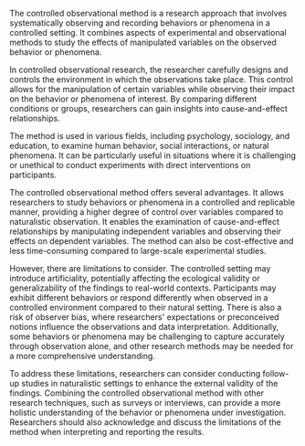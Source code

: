 The controlled observational method is a research approach that involves
systematically observing and recording behaviors or phenomena in a controlled
setting. It combines aspects of experimental and observational methods to study
the effects of manipulated variables on the observed behavior or phenomena.

In controlled observational research, the researcher carefully designs and
controls the environment in which the observations take place. This control
allows for the manipulation of certain variables while observing their impact
on the behavior or phenomena of interest. By comparing different conditions
or groups, researchers can gain insights into cause-and-effect relationships.

The method is used in various fields, including psychology, sociology,
and education, to examine human behavior, social interactions, or natural
phenomena. It can be particularly useful in situations where it is challenging
or unethical to conduct experiments with direct interventions on participants.

The controlled observational method offers several advantages. It allows
researchers to study behaviors or phenomena in a controlled and replicable
manner, providing a higher degree of control over variables compared to
naturalistic observation. It enables the examination of cause-and-effect
relationships by manipulating independent variables and observing their
effects on dependent variables. The method can also be cost-effective and
less time-consuming compared to large-scale experimental studies.

However, there are limitations to consider. The controlled setting may
introduce artificiality, potentially affecting the ecological validity
or generalizability of the findings to real-world contexts. Participants
may exhibit different behaviors or respond differently when observed in
a controlled environment compared to their natural setting. There is also
a risk of observer bias, where researchers' expectations or preconceived
notions influence the observations and data interpretation. Additionally,
some behaviors or phenomena may be challenging to capture accurately through
observation alone, and other research methods may be needed for a more
comprehensive understanding.

To address these limitations, researchers can consider conducting follow-up
studies in naturalistic settings to enhance the external validity of the
findings. Combining the controlled observational method with other research
techniques, such as surveys or interviews, can provide a more holistic
understanding of the behavior or phenomena under investigation. Researchers
should also acknowledge and discuss the limitations of the method when
interpreting and reporting the results.

